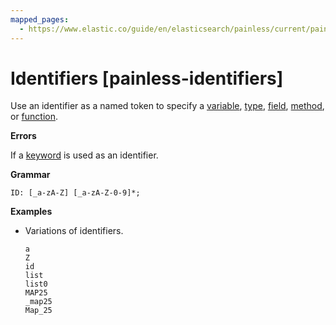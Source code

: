```yaml
---
mapped_pages:
  - https://www.elastic.co/guide/en/elasticsearch/painless/current/painless-identifiers.html
---
```


# Identifiers [painless-identifiers]

Use an identifier as a named token to specify a [variable](/reference/scripting-languages/painless/painless-variables.md), [type](/reference/scripting-languages/painless/painless-types.md), [field](/reference/scripting-languages/painless/painless-operators-reference.md#field-access-operator), [method](/reference/scripting-languages/painless/painless-operators-reference.md#method-call-operator), or [function](/reference/scripting-languages/painless/painless-functions.md).

**Errors**

If a [keyword](/reference/scripting-languages/painless/painless-keywords.md) is used as an identifier.

**Grammar**

```text
ID: [_a-zA-Z] [_a-zA-Z-0-9]*;
```

**Examples**

* Variations of identifiers.

    ```painless
    a
    Z
    id
    list
    list0
    MAP25
    _map25
    Map_25
    ```


